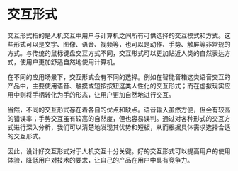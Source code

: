 # 交互形式

交互形式指的是人机交互中用户与计算机之间所有可供选择的交互模式和方式。这些形式可以是文字、图像、语音、视频等，也可以是动作、手势、触屏等非常规的方式。与传统的鼠标键盘交互方式不同，交互形式可以更加贴近人类的自然表达方式，使用户更加舒适自然地使用计算机。

在不同的应用场景下，交互形式会有不同的选择。例如在智能音箱这类语音交互的产品中，主要使用语音、触摸或短按按钮这类人性化的交互形式；而在虚拟现实应用中则将手柄转化为手的形态，让用户更加自然地进行交互。

当然，不同的交互形式存在着各自的优点和缺点。语音输入虽然方便，但会有较高的错误率；手势交互虽有较高的自然度，但也容易误判。通过对各种形式的交互方式进行深入分析，我们可以清楚地发现其优势和短板，从而根据具体需求选择合适的交互形式。

因此，设计好交互形式对于人机交互十分关键。好的交互形式可以提高用户的使用体验，降低用户对技术的要求，让自己的产品在用户中具有竞争力。